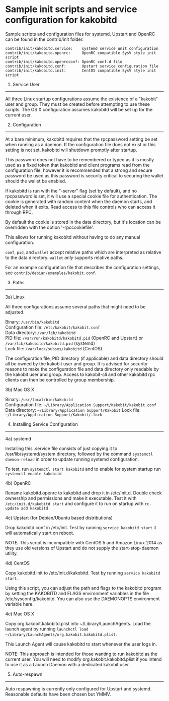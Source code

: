 Sample init scripts and service configuration for kakobitd
==========================================================

Sample scripts and configuration files for systemd, Upstart and OpenRC
can be found in the contrib/init folder.

    contrib/init/kakobitd.service:    systemd service unit configuration
    contrib/init/kakobitd.openrc:     OpenRC compatible SysV style init script
    contrib/init/kakobitd.openrcconf: OpenRC conf.d file
    contrib/init/kakobitd.conf:       Upstart service configuration file
    contrib/init/kakobitd.init:       CentOS compatible SysV style init script

1. Service User
---------------------------------

All three Linux startup configurations assume the existence of a "kakobit" user
and group.  They must be created before attempting to use these scripts.
The OS X configuration assumes kakobitd will be set up for the current user.

2. Configuration
---------------------------------

At a bare minimum, kakobitd requires that the rpcpassword setting be set
when running as a daemon.  If the configuration file does not exist or this
setting is not set, kakobitd will shutdown promptly after startup.

This password does not have to be remembered or typed as it is mostly used
as a fixed token that kakobitd and client programs read from the configuration
file, however it is recommended that a strong and secure password be used
as this password is security critical to securing the wallet should the
wallet be enabled.

If kakobitd is run with the "-server" flag (set by default), and no rpcpassword is set,
it will use a special cookie file for authentication. The cookie is generated with random
content when the daemon starts, and deleted when it exits. Read access to this file
controls who can access it through RPC.

By default the cookie is stored in the data directory, but it's location can be overridden
with the option '-rpccookiefile'.

This allows for running kakobitd without having to do any manual configuration.

`conf`, `pid`, and `wallet` accept relative paths which are interpreted as
relative to the data directory. `wallet` *only* supports relative paths.

For an example configuration file that describes the configuration settings,
see `contrib/debian/examples/kakobit.conf`.

3. Paths
---------------------------------

3a) Linux

All three configurations assume several paths that might need to be adjusted.

Binary:              `/usr/bin/kakobitd`  
Configuration file:  `/etc/kakobit/kakobit.conf`  
Data directory:      `/var/lib/kakobitd`  
PID file:            `/var/run/kakobitd/kakobitd.pid` (OpenRC and Upstart) or `/var/lib/kakobitd/kakobitd.pid` (systemd)  
Lock file:           `/var/lock/subsys/kakobitd` (CentOS)  

The configuration file, PID directory (if applicable) and data directory
should all be owned by the kakobit user and group.  It is advised for security
reasons to make the configuration file and data directory only readable by the
kakobit user and group.  Access to kakobit-cli and other kakobitd rpc clients
can then be controlled by group membership.

3b) Mac OS X

Binary:              `/usr/local/bin/kakobitd`  
Configuration file:  `~/Library/Application Support/Kakobit/kakobit.conf`  
Data directory:      `~/Library/Application Support/Kakobit`
Lock file:           `~/Library/Application Support/Kakobit/.lock`

4. Installing Service Configuration
-----------------------------------

4a) systemd

Installing this .service file consists of just copying it to
/usr/lib/systemd/system directory, followed by the command
`systemctl daemon-reload` in order to update running systemd configuration.

To test, run `systemctl start kakobitd` and to enable for system startup run
`systemctl enable kakobitd`

4b) OpenRC

Rename kakobitd.openrc to kakobitd and drop it in /etc/init.d.  Double
check ownership and permissions and make it executable.  Test it with
`/etc/init.d/kakobitd start` and configure it to run on startup with
`rc-update add kakobitd`

4c) Upstart (for Debian/Ubuntu based distributions)

Drop kakobitd.conf in /etc/init.  Test by running `service kakobitd start`
it will automatically start on reboot.

NOTE: This script is incompatible with CentOS 5 and Amazon Linux 2014 as they
use old versions of Upstart and do not supply the start-stop-daemon utility.

4d) CentOS

Copy kakobitd.init to /etc/init.d/kakobitd. Test by running `service kakobitd start`.

Using this script, you can adjust the path and flags to the kakobitd program by
setting the KAKOBITD and FLAGS environment variables in the file
/etc/sysconfig/kakobitd. You can also use the DAEMONOPTS environment variable here.

4e) Mac OS X

Copy org.kakobit.kakobitd.plist into ~/Library/LaunchAgents. Load the launch agent by
running `launchctl load ~/Library/LaunchAgents/org.kakobit.kakobitd.plist`.

This Launch Agent will cause kakobitd to start whenever the user logs in.

NOTE: This approach is intended for those wanting to run kakobitd as the current user.
You will need to modify org.kakobit.kakobitd.plist if you intend to use it as a
Launch Daemon with a dedicated kakobit user.

5. Auto-respawn
-----------------------------------

Auto respawning is currently only configured for Upstart and systemd.
Reasonable defaults have been chosen but YMMV.
